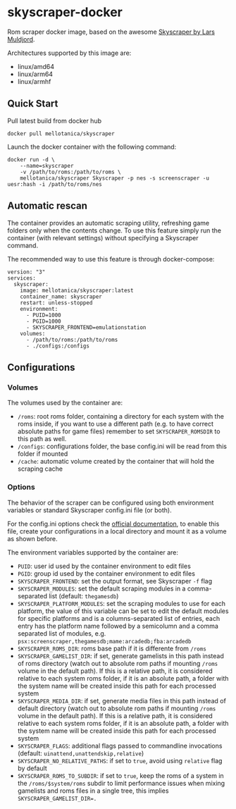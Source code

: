 # skyscraper-docker
Rom scraper docker image, based on the awesome [Skyscraper by Lars Muldjord](https://github.com/muldjord/skyscraper).

Architectures supported by this image are:

- linux/amd64
- linux/arm64
- linux/armhf

## Quick Start

Pull latest build from docker hub

```
docker pull mellotanica/skyscraper
````

Launch the docker container with the following command:

``` 
docker run -d \
    --name=skyscraper
    -v /path/to/roms:/path/to/roms \
    mellotanica/skyscraper Skyscraper -p nes -s screenscraper -u uesr:hash -i /path/to/roms/nes
```

## Automatic rescan

The container provides an automatic scraping utility, refreshing game folders only when the contents change.
To use this feature simply run the container (with relevant settings) without specifying a Skyscraper command.

The recommended way to use this feature is through docker-compose:
```
version: "3"
services:
  skyscraper:
    image: mellotanica/skyscraper:latest
    container_name: skyscraper
    restart: unless-stopped
    environment:
      - PUID=1000
      - PGID=1000
      - SKYSCRAPER_FRONTEND=emulationstation
    volumes:
      - /path/to/roms:/path/to/roms
      - ./configs:/configs
```

## Configurations

### Volumes

The volumes used by the container are:

- `/roms`: root roms folder, containing a directory for each system with the roms inside, if you want to use a different path (e.g. to have correct absolute paths for game files) remember to set `SKYSCRAPER_ROMSDIR` to this path as well.
- `/configs`: configurations folder, the base config.ini will be read from this folder if mounted
- `/cache`: automatic volume created by the container that will hold the scraping cache

### Options

The behavior of the scraper can be configured using both environment variables or standard Skyscraper config.ini file (or both).

For the config.ini options check the [official documentation](https://github.com/muldjord/skyscraper/blob/master/docs/CONFIGINI.md), to enable this file, create your configurations in a local directory and mount it as a volume as shown before.

The environment variables supported by the container are:

- `PUID`: user id used by the container environment to edit files
- `PGID`: group id used by the container environment to edit files
- `SKYSCRAPER_FRONTEND`: set the output format, see Skyscraper `-f` flag
- `SKYSCRAPER_MODULES`: set the default scraping modules in a comma-separated list (default: `thegamesdb`)
- `SKYSCRAPER_PLATFORM_MODULES`: set the scraping modules to use for each platform, the value of this variable can be set to edit the default modules for specific platforms and is a columns-separated list of entries, each entry has the platform name followed by a semicolumn and a comma separated list of modules, e.g. `psx:screenscraper,thegamesdb;mame:arcadedb;fba:arcadedb`
- `SKYSCRAPER_ROMS_DIR`: roms base path if it is differente from `/roms`
- `SKYSCRAPER_GAMELIST_DIR`: if set, generate gamelists in this path instead of roms directory (watch out to absolute rom paths if mounting `/roms` volume in the default path). If this is a relative path, it is considered relative to each system roms folder, if it is an absolute path, a folder with the system name will be created inside this path for each processed system
- `SKYSCRAPER_MEDIA_DIR`: if set, generate media files in this path instead of default directory (watch out to absolute rom paths if mounting `/roms` volume in the default path). If this is a relative path, it is considered relative to each system roms folder, if it is an absolute path, a folder with the system name will be created inside this path for each processed system
- `SKYSCRAPER_FLAGS`: additional flags passed to commandline invocations (default: `uinattend,unattendskip,relative`)
- `SKYSCRAPER_NO_RELATIVE_PATHS`: if set to `true`, avoid using `relative` flag by default
- `SKYSCRAPER_ROMS_TO_SUBDIR`: if set to `true`, keep the roms of a system in the `/roms/$system/roms` subdir to limit performance issues when mixing gamelists and roms files in a single tree, this implies `SKYSCRAPER_GAMELIST_DIR=.`
